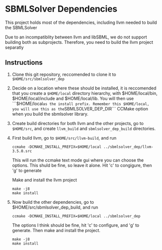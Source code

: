 SBMLSolver Dependencies
=======================

This project holds most of the dependencies, including llvm needed to build the
SBMLSolver

Due to an incompatiblity between llvm and libSBML, we do not support building both
as subprojects. Therefore, you need to build the llvm project separatly


Instructions
------------

1. Clone this git repository, reccomended to clone it to ```$HOME/src/sbmlsolver_dep```

2. Decide on a location where these should be installed, it is reccomended that you
   create a ```$HOME/local``` directory hierarchy, with $HOME/local/bin, $HOME/local/include and
   $HOME/local/lib. You will then use ```$HOME/local``` as the install prefix. Remember this
   $HOME/local, you will use this as the ```SBMLSOLVER_DEP_DIR``` CCMake option when
   you build the sbmlsolver library. 

3. Create build directories for both llvm and the other projects, go to ```$HOME/src```, and
   create ```llvm_build``` and ```sbmlsolver_dep_build``` directories.

4. First build llvm, go to ```$HOME/src/llvm-build```, and run

   ```
   ccmake -DCMAKE_INSTALL_PREFIX=$HOME/local ../sbmlsolver_dep/llvm-3.5.0.src
   ```

   This will run the ccmake text mode gui where you can choose the options. This
   shuld be fine, so leave it alone. Hit 'c' to congigure, then 'g' to generate

   Make and install the llvm project

   ```
   make -j8
   make install
   ```

5. Now build the other dependencies, go to $HOME/src/sbmlsolver_dep_build, and run

   ```
   ccmake -DCMAKE_INSTALL_PREFIX=$HOME/local ../sbmlsolver_dep
   ```

   The options I think should be fine, hit 'c' to configure, and 'g' to generate.
   Then make and install the project.

   ```
   make -j8
   make install
   ```
       





